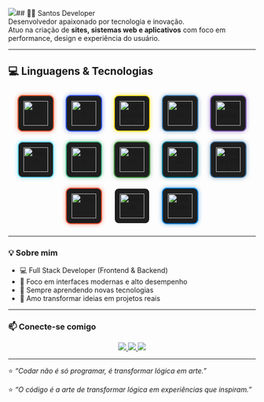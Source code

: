 <img src="https://github.com/user-attachments/assets/47b82455-34d8-4ec2-8562-ef36985807e3" />## 👨‍💻 Santos Developer  
Desenvolvedor apaixonado por tecnologia e inovação.  
Atuo na criação de **sites, sistemas web e aplicativos** com foco em performance, design e experiência do usuário.  

---

## 💻 Linguagens & Tecnologias

<div align="center">

<!-- Linguagens principais -->
<img src="https://cdn.jsdelivr.net/gh/devicons/devicon/icons/html5/html5-original.svg" width="50" height="50" alt="HTML5" title="HTML5" style="background:#1e1e1e;padding:10px;border-radius:10px;border:2px solid #e34f26;box-shadow:0 0 8px rgba(227,79,38,0.6);margin:10px;">  
<img src="https://cdn.jsdelivr.net/gh/devicons/devicon/icons/css3/css3-original.svg" width="50" height="50" alt="CSS3" title="CSS3" style="background:#1e1e1e;padding:10px;border-radius:10px;border:2px solid #264de4;box-shadow:0 0 8px rgba(38,77,228,0.6);margin:10px;">  
<img src="https://cdn.jsdelivr.net/gh/devicons/devicon/icons/javascript/javascript-original.svg" width="50" height="50" alt="JavaScript" title="JavaScript" style="background:#1e1e1e;padding:10px;border-radius:10px;border:2px solid #f7df1e;box-shadow:0 0 8px rgba(247,223,30,0.6);margin:10px;">  
<img src="https://cdn.jsdelivr.net/gh/devicons/devicon/icons/python/python-original.svg" width="50" height="50" alt="Python" title="Python" style="background:#1e1e1e;padding:10px;border-radius:10px;border:2px solid #3776ab;box-shadow:0 0 8px rgba(55,118,171,0.6);margin:10px;">  
<!-- Frameworks & Bibliotecas -->
<img src="https://cdn.jsdelivr.net/gh/devicons/devicon/icons/bootstrap/bootstrap-original.svg" width="50" height="50" alt="Bootstrap" title="Bootstrap" style="background:#1e1e1e;padding:10px;border-radius:10px;border:2px solid #7952b3;box-shadow:0 0 8px rgba(121,82,179,0.6);margin:10px;">  
<img src="https://cdn.jsdelivr.net/gh/devicons/devicon/icons/react/react-original.svg" width="50" height="50" alt="React" title="React" style="background:#1e1e1e;padding:10px;border-radius:10px;border:2px solid #61dafb;box-shadow:0 0 8px rgba(97,218,251,0.6);margin:10px;">  
<img src="https://cdn.jsdelivr.net/gh/devicons/devicon/icons/vuejs/vuejs-original.svg" width="50" height="50" alt="Vue.js" title="Vue.js" style="background:#1e1e1e;padding:10px;border-radius:10px;border:2px solid #42b883;box-shadow:0 0 8px rgba(66,184,131,0.6);margin:10px;">  
<img src="https://cdn.jsdelivr.net/gh/devicons/devicon/icons/nodejs/nodejs-original.svg" width="50" height="50" alt="Node.js" title="Node.js" style="background:#1e1e1e;padding:10px;border-radius:10px;border:2px solid #3c873a;box-shadow:0 0 8px rgba(60,135,58,0.6);margin:10px;">  

<!-- Banco de Dados -->
<img src="https://cdn.jsdelivr.net/gh/devicons/devicon/icons/mysql/mysql-original.svg" width="50" height="50" alt="MySQL" title="MySQL" style="background:#1e1e1e;padding:10px;border-radius:10px;border:2px solid #00758f;box-shadow:0 0 8px rgba(0,117,143,0.6);margin:10px;">  
<img src="https://cdn.jsdelivr.net/gh/devicons/devicon/icons/postgresql/postgresql-original.svg" width="50" height="50" alt="PostgreSQL" title="PostgreSQL" style="background:#1e1e1e;padding:10px;border-radius:10px;border:2px solid #336791;box-shadow:0 0 8px rgba(51,103,145,0.6);margin:10px;">  

<!-- Outras Tecnologias -->
<img src="https://cdn.jsdelivr.net/gh/devicons/devicon/icons/git/git-original.svg" width="50" height="50" alt="Git" title="Git" style="background:#1e1e1e;padding:10px;border-radius:10px;border:2px solid #f05032;box-shadow:0 0 8px rgba(240,80,50,0.6);margin:10px;">  
<img src="https://cdn.jsdelivr.net/gh/devicons/devicon/icons/github/github-original.svg" width="50" height="50" alt="GitHub" title="GitHub" style="background:#1e1e1e;padding:10px;border-radius:10px;border:2px solid #fff;box-shadow:0 0 8px rgba(255,255,255,0.3);margin:10px;">  
<img src="https://cdn.jsdelivr.net/gh/devicons/devicon/icons/vscode/vscode-original.svg" width="50" height="50" alt="VS Code" title="VS Code" style="background:#1e1e1e;padding:10px;border-radius:10px;border:2px solid #0078d7;box-shadow:0 0 8px rgba(0,120,215,0.6);margin:10px;">  

</div>


---

### 💡 Sobre mim  
- 💻 Full Stack Developer (Frontend & Backend)  
- 🎯 Foco em interfaces modernas e alto desempenho  
- 🧠 Sempre aprendendo novas tecnologias  
- 🎨 Amo transformar ideias em projetos reais  

---

### 📫 Conecte-se comigo  
<div align="center">
  <a href="https://github.com/SantosDeveloper" target="_blank">
    <img src="https://img.shields.io/badge/GitHub-000?style=for-the-badge&logo=github&logoColor=white">
  </a>
  <a href="https://www.linkedin.com/in/seu-linkedin" target="_blank">
    <img src="https://img.shields.io/badge/LinkedIn-0077B5?style=for-the-badge&logo=linkedin&logoColor=white">
  </a>
  <a href="mailto:seuemail@gmail.com">
    <img src="https://img.shields.io/badge/Email-D14836?style=for-the-badge&logo=gmail&logoColor=white">
  </a>
</div>

---

⭐ *“Codar não é só programar, é transformar lógica em arte.”*  


⭐ *“O código é a arte de transformar lógica em experiências que inspiram.”*
